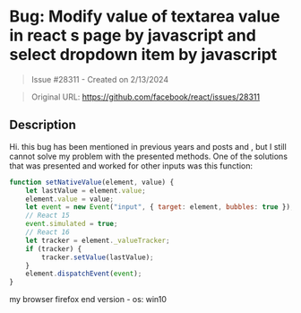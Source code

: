 # Bug: Modify value of textarea value in react s page by javascript and select dropdown item  by javascript 

> Issue #28311 - Created on 2/13/2024

> Original URL: https://github.com/facebook/react/issues/28311

## Description

Hi. 
 this bug has been mentioned in previous years and posts and , but I still cannot solve my problem with the presented methods. One of the solutions that was presented and worked for other inputs was this function:

```js
function setNativeValue(element, value) {
    let lastValue = element.value;
    element.value = value;
    let event = new Event("input", { target: element, bubbles: true });
    // React 15
    event.simulated = true;
    // React 16
    let tracker = element._valueTracker;
    if (tracker) {
        tracker.setValue(lastValue);
    }
    element.dispatchEvent(event);
}
```

my browser firefox end version - os: win10 

